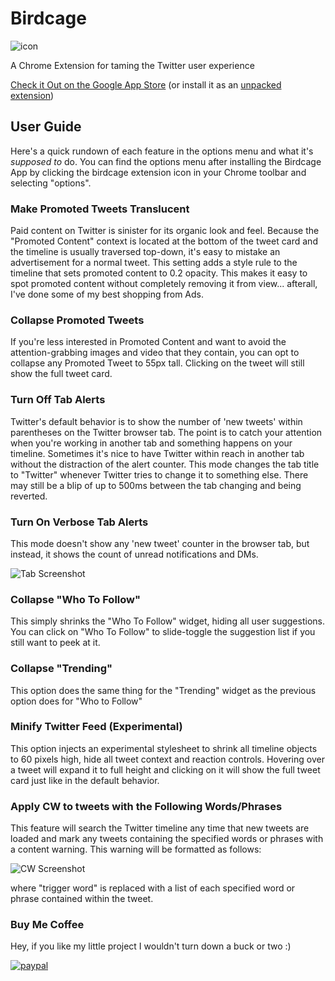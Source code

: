 # Birdcage

![icon](https://user-images.githubusercontent.com/1609220/50721681-add84180-1080-11e9-9708-171fcf7c1d0c.jpg)

A Chrome Extension for taming the Twitter user experience

[Check it Out on the Google App Store](https://chrome.google.com/webstore/detail/birdcage/jonhbfifbpbhmfomacogiemiobdgbdhe)
(or install it as an [unpacked extension](https://www.mattcutts.com/blog/how-to-install-a-chrome-extension-from-github/))

## User Guide

Here's a quick rundown of each feature in the options menu and what it's _supposed to_ do. You can find the options menu after installing the Birdcage App by clicking the birdcage extension icon in your Chrome toolbar and selecting "options".

### Make Promoted Tweets Translucent

Paid content on Twitter is sinister for its organic look and feel. Because the "Promoted Content" context is located at the bottom of the tweet card and the timeline is usually traversed top-down, it's easy to mistake an advertisement for a normal tweet. This setting adds a style rule to the timeline that sets promoted content to 0.2 opacity. This makes it easy to spot promoted content without completely removing it from view... afterall, I've done some of my best shopping from Ads.

### Collapse Promoted Tweets

If you're less interested in Promoted Content and want to avoid the attention-grabbing images and video that they contain, you can opt to collapse any Promoted Tweet to 55px tall. Clicking on the tweet will still show the full tweet card.

### Turn Off Tab Alerts

Twitter's default behavior is to show the number of 'new tweets' within parentheses on the Twitter browser tab. The point is to catch your attention when you're working in another tab and something happens on your timeline. Sometimes it's nice to have Twitter within reach in another tab without the distraction of the alert counter. This mode changes the tab title to "Twitter" whenever Twitter tries to change it to something else. There may still be a blip of up to 500ms between the tab changing and being reverted.

### Turn On Verbose Tab Alerts

This mode doesn't show any 'new tweet' counter in the browser tab, but instead, it shows the count of unread notifications and DMs. 

![Tab Screenshot](https://user-images.githubusercontent.com/1609220/50721676-9c8f3500-1080-11e9-8b33-5d0c0b36ef25.PNG)

### Collapse "Who To Follow"

This simply shrinks the "Who To Follow" widget, hiding all user suggestions. You can click on "Who To Follow" to slide-toggle the suggestion list if you still want to peek at it.

### Collapse "Trending" 

This option does the same thing for the "Trending" widget as the previous option does for "Who to Follow"

### Minify Twitter Feed (Experimental)

This option injects an experimental stylesheet to shrink all timeline objects to 60 pixels high, hide all tweet context and reaction controls. Hovering over a tweet will expand it to full height and clicking on it will show the full tweet card just like in the default behavior.

### Apply CW to tweets with the Following Words/Phrases

This feature will search the Twitter timeline any time that new tweets are loaded and mark any tweets containing the specified words or phrases with a content warning. This warning will be formatted as follows: 

![CW Screenshot](https://user-images.githubusercontent.com/1609220/50721680-aadd5100-1080-11e9-95f7-86894c2ddb41.PNG)

where "trigger word" is replaced with a list of each specified word or phrase contained within the tweet.

### Buy Me Coffee

Hey, if you like my little project I wouldn't turn down a buck or two :)

[![paypal](https://www.paypalobjects.com/en_US/i/btn/btn_donateCC_LG.gif)](https://www.paypal.com/cgi-bin/webscr?cmd=_s-xclick&hosted_button_id=AH53PTEW2UAAJ)
